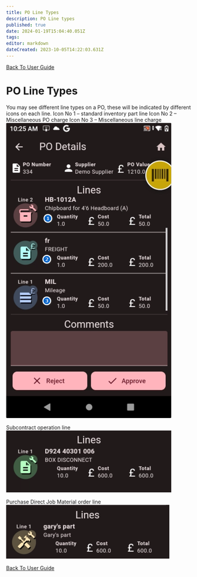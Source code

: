 ```yaml
---
title: PO Line Types
description: PO Line types
published: true
date: 2024-01-19T15:04:40.051Z
tags: 
editor: markdown
dateCreated: 2023-10-05T14:22:03.631Z
---
```


[Back To User Guide](/AppsDrafts/POA/UserGuides)

# PO Line Types
You may see different line types on a PO, these will be indicated by different icons on each line.
Icon No 1 – standard inventory part line
Icon No 2 – Miscellaneous PO charge
Icon No 3 – Miscellaneous line charge
![po_line_icons.png](/Apps/po_line_icons.png)

Subcontract operation line
![subcontract.png](/Apps/subcontract.png)

Purchase Direct Job Material order line
![purchase_direct.png](/Apps/purchase_direct.png)

[Back To User Guide](/AppsDrafts/POA/UserGuides)